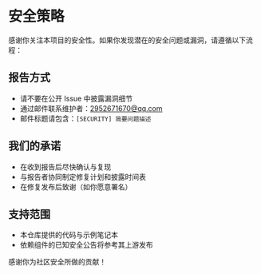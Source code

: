 # 安全策略

感谢你关注本项目的安全性。如果你发现潜在的安全问题或漏洞，请遵循以下流程：

## 报告方式
- 请不要在公开 Issue 中披露漏洞细节
- 通过邮件联系维护者：2952671670@qq.com
- 邮件标题请包含：`[SECURITY] 简要问题描述`

## 我们的承诺
- 在收到报告后尽快确认与复现
- 与报告者协同制定修复计划和披露时间表
- 在修复发布后致谢（如你愿意署名）

## 支持范围
- 本仓库提供的代码与示例笔记本
- 依赖组件的已知安全公告将参考其上游发布

感谢你为社区安全所做的贡献！ 
